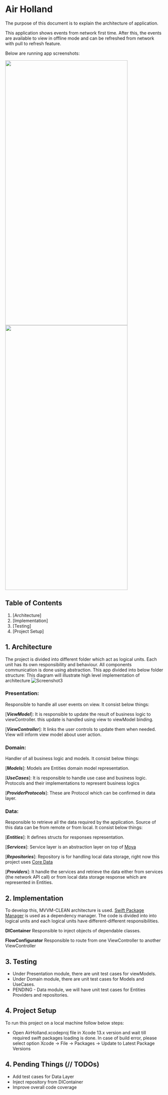 # Air Holland
The purpose of this document is to explain the architecture of application.

This application shows events from network first time.
After this, the events are available to view in offline mode and can be refreshed from network with pull to refresh feature.


Below are running app screenshots:

<img src="https://user-images.githubusercontent.com/4067755/137763922-b5f10996-1fee-419b-9476-8a858c5ed592.png" width="390" height="844">  <img src="https://user-images.githubusercontent.com/4067755/137763945-1e4027b8-361a-449d-8c48-1dcbd10f0787.png" width="390" height="844">

## Table of Contents
1. [Architecture]
2. [Implementation]
3. [Testing]
4. [Project Setup]


## 1. Architecture
The project is divided into different folder which act as logical units. Each unit has its own responsibility and behaviour. All components communication is done using abstraction. 
This app divided into below folder structure:
This diagram will illustrate high level implementation of architecture
![Screenshot3](./AirHolland/Diagram/Architecture.png)

### Presentation:
Responsible to handle all user events on view.
It consist below things:

[***ViewModel***]:
It is responsible to update the result of business logic to viewController. this update is handled using view to viewModel binding.

[***ViewController***]: It links the user controls to update them when needed. View will inform view model about user action.

### Domain:

Handler of all business logic and models.
It consist below things:

[***Models***]: Models are Entities domain model representation.

[***UseCases***]: It is responsible to handle use case and business logic. Protocols and their implementations to represent business logics

[***ProviderProtocols***]: These are Protocol which can be confirmed in data layer.

### Data:
Responsible to retrieve all the data required by the application. Source of this data can be from remote or from local.
It consist below things:

[***Entities***]: It defines structs for responses representation.

[***Services***]: Service layer is an abstraction layer on top of [Moya](https://github.com/Moya/Moya)

[***Repositories***]: Repository is for handling local data storage, right now this project uses [Core Data](https://developer.apple.com/documentation/coredata)

[***Providers***]: It handle the services and retrieve the data either from services (the network API call) or from local data storage response which are represented in Entities.

## 2. Implementation
To develop this, MVVM-CLEAN architecture is used.
[Swift Package Manager](https://swift.org/package-manager/) is used as a dependency manager.
The code is divided into into logical units and each logical units have different-different responsibilities. 

**DIContainer**
Responsible to inject objects of dependable classes.

**FlowConfigurator**
Responsible to route from one ViewController to another ViewController 

## 3. Testing
* Under Presentation module, there are unit test cases for viewModels.
* Under Domain module, there are unit test cases for Models and UseCases.
* PENDING - Data module, we will have unit test cases for Entities Providers and repositories.


## 4. Project Setup
To run this project on a local machine follow below steps:

* Open AirHolland.xcodeproj file in Xcode 13.x version and wait till required swift packages loading is done. In case of build error, please select option Xcode -> File -> Packages -> Update to Latest Package Versions

## 4. Pending Things (// TODOs)
* Add test cases for Data Layer
* Inject repository from DIContainer
* Improve overall code coverage
